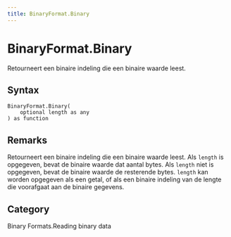 ```yaml
---
title: BinaryFormat.Binary
---
```


# BinaryFormat.Binary


Retourneert een binaire indeling die een binaire waarde leest.


## Syntax

```powerquery
BinaryFormat.Binary(
    optional length as any
) as function
```


## Remarks

Retourneert een binaire indeling die een binaire waarde leest.  Als <code>length</code> is opgegeven, bevat de binaire waarde dat aantal bytes.  Als <code>length</code> niet is opgegeven, bevat de binaire waarde de resterende bytes.  <code>length</code> kan worden opgegeven als een getal, of als een binaire indeling van de lengte die voorafgaat aan de binaire gegevens.



## Category
Binary Formats.Reading binary data
